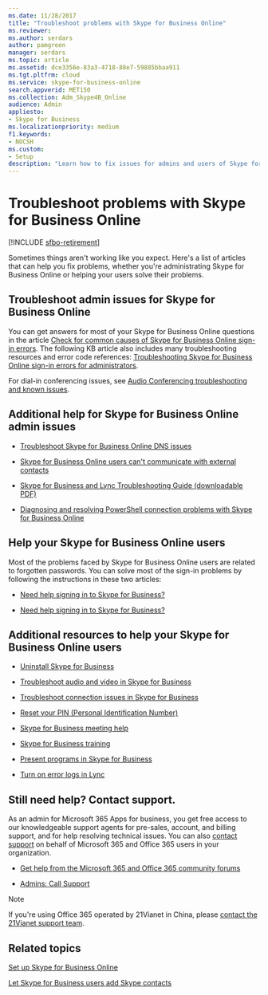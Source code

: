 ```yaml
---
ms.date: 11/28/2017
title: "Troubleshoot problems with Skype for Business Online"
ms.reviewer: 
ms.author: serdars
author: pamgreen
manager: serdars
ms.topic: article
ms.assetid: dce3356e-83a3-4718-88e7-59885bbaa911
ms.tgt.pltfrm: cloud
ms.service: skype-for-business-online
search.appverid: MET150
ms.collection: Adm_Skype4B_Online
audience: Admin
appliesto:
- Skype for Business
ms.localizationpriority: medium
f1.keywords:
- NOCSH
ms.custom:
- Setup
description: "Learn how to fix issues for admins and users of Skype for Business in Microsoft 365 and Office 365."
---
```


# Troubleshoot problems with Skype for Business Online

[!INCLUDE [sfbo-retirement](../../Hub/includes/sfbo-retirement.md)]

Sometimes things aren't working like you expect. Here's a list of articles that can help you fix problems, whether you're administrating Skype for Business Online or helping your users solve their problems.

## Troubleshoot admin issues for Skype for Business Online

You can get answers for most of your Skype for Business Online questions in the article [Check for common causes of Skype for Business Online sign-in errors](troubleshooting-sign-in-errors-for-admins.md#toc323194094). The following KB article also includes many troubleshooting resources and error code references: [Troubleshooting Skype for Business Online sign-in errors for administrators](./troubleshooting-sign-in-errors-for-admins.md).

For dial-in conferencing issues, see [Audio Conferencing troubleshooting and known issues](../audio-conferencing-in-office-365/audio-conferencing-troubleshooting-and-known-issues.md).

## Additional help for Skype for Business Online admin issues

- [Troubleshoot Skype for Business Online DNS issues](/SkypeForBusiness/troubleshoot/online-configuration/dns-configuration-issue)

- [Skype for Business Online users can't communicate with external contacts](/SkypeForBusiness/troubleshoot/online-im-presence/cannot-communicate-with-external-contacts)

- [Skype for Business and Lync Troubleshooting Guide (downloadable PDF)](https://gallery.technet.microsoft.com/office/Skype-for-Business-and-7857597d/view/Discussions)

- [Diagnosing and resolving PowerShell connection problems with Skype for Business Online](../set-up-your-computer-for-windows-powershell/set-up-your-computer-for-windows-powershell.md)

## Help your Skype for Business Online users

Most of the problems faced by Skype for Business Online users are related to forgotten passwords. You can solve most of the sign-in problems by following the instructions in these two articles:

- [Need help signing in to Skype for Business?](https://support.office.com/article/448b8ea7-5b33-444a-afd4-175fc9930d05)

- [Need help signing in to Skype for Business?](https://support.office.com/article/448b8ea7-5b33-444a-afd4-175fc9930d05#bkmk-reset-password)

## Additional resources to help your Skype for Business Online users

- [Uninstall Skype for Business](https://support.office.com/article/28c4a036-7f22-406c-b7f4-87894cbaf902)

- [Troubleshoot audio and video in Skype for Business](https://support.office.com/article/62777bc6-c52b-47ae-84ba-a8905c3b71dc)

- [Troubleshoot connection issues in Skype for Business](https://support.office.com/article/ca302828-783f-425c-bbe2-356348583771)

- [Reset your PIN (Personal Identification Number)](https://support.office.com/article/b62e7fc0-5ccc-4aac-925b-6ab94f18dfcd)

- [Skype for Business meeting help](https://support.office.com/article/e0bc00a0-b01f-4f51-88fa-6f74abefa203)

- [Skype for Business training](https://support.office.com/article/2461b8dd-c825-4e18-9a4c-015bba5a5a7e)

- [Present programs in Skype for Business](https://support.office.com/article/a5e6f4dc-06ac-4ccd-9a52-649b4f4a5306)

- [Turn on error logs in Lync](https://support.office.com/article/eaf6602b-95e0-4c27-869f-36017475806c)

## Still need help? Contact support.
<a name="BK_SupportBridge_1"> </a>

As an admin for Microsoft 365 Apps for business, you get free access to our knowledgeable support agents for pre-sales, account, and billing support, and for help resolving technical issues. You can also [contact support](/microsoft-365/Admin/contact-support-for-business-products) on behalf of Microsoft 365 and Office 365 users in your organization.

- [Get help from the Microsoft 365 and Office 365 community forums](https://go.microsoft.com/fwlink/p/?LinkId=518605)

- [Admins: Call Support](/microsoft-365/Admin/contact-support-for-business-products)

> [!NOTE]
> If you're using Office 365 operated by 21Vianet in China, please [contact the 21Vianet support team](/microsoft-365/Admin/contact-support-for-business-products).

## Related topics
[Set up Skype for Business Online](set-up-skype-for-business-online.md)

[Let Skype for Business users add Skype contacts](let-skype-for-business-users-add-skype-contacts.md)

